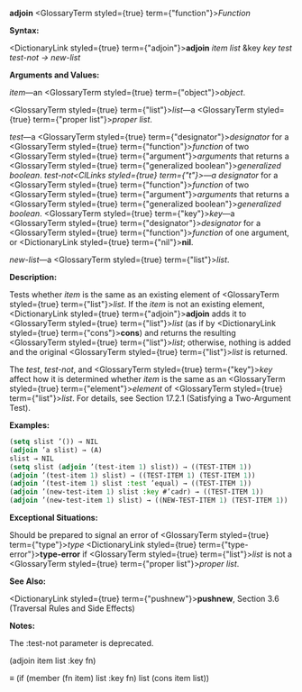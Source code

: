 **adjoin** <GlossaryTerm styled={true} term={"function"}><i>Function</i></GlossaryTerm> 



**Syntax:** 



<DictionaryLink styled={true} term={"adjoin"}><b>adjoin</b></DictionaryLink> *item list* &amp;key *key test test-not → new-list* 



**Arguments and Values:** 



*item*—an <GlossaryTerm styled={true} term={"object"}><i>object</i></GlossaryTerm>. 



<GlossaryTerm styled={true} term={"list"}><i>list</i></GlossaryTerm>—a <GlossaryTerm styled={true} term={"proper list"}><i>proper list</i></GlossaryTerm>. 



*test*—a <GlossaryTerm styled={true} term={"designator"}><i>designator</i></GlossaryTerm> for a <GlossaryTerm styled={true} term={"function"}><i>function</i></GlossaryTerm> of two <GlossaryTerm styled={true} term={"argument"}><i>arguments</i></GlossaryTerm> that returns a <GlossaryTerm styled={true} term={"generalized boolean"}><i>generalized boolean</i></GlossaryTerm>. *test-not<ClLinks styled={true} term={"t"}><i>—a </i></ClLinks>designator* for a <GlossaryTerm styled={true} term={"function"}><i>function</i></GlossaryTerm> of two <GlossaryTerm styled={true} term={"argument"}><i>arguments</i></GlossaryTerm> that returns a <GlossaryTerm styled={true} term={"generalized boolean"}><i>generalized boolean</i></GlossaryTerm>. <GlossaryTerm styled={true} term={"key"}><i>key</i></GlossaryTerm>—a <GlossaryTerm styled={true} term={"designator"}><i>designator</i></GlossaryTerm> for a <GlossaryTerm styled={true} term={"function"}><i>function</i></GlossaryTerm> of one argument, or <DictionaryLink styled={true} term={"nil"}><b>nil</b></DictionaryLink>. 



*new-list*—a <GlossaryTerm styled={true} term={"list"}><i>list</i></GlossaryTerm>. 



**Description:** 



Tests whether *item* is the same as an existing element of <GlossaryTerm styled={true} term={"list"}><i>list</i></GlossaryTerm>. If the *item* is not an existing element, <DictionaryLink styled={true} term={"adjoin"}><b>adjoin</b></DictionaryLink> adds it to <GlossaryTerm styled={true} term={"list"}><i>list</i></GlossaryTerm> (as if by <DictionaryLink styled={true} term={"cons"}><b>cons</b></DictionaryLink>) and returns the resulting <GlossaryTerm styled={true} term={"list"}><i>list</i></GlossaryTerm>; otherwise, nothing is added and the original <GlossaryTerm styled={true} term={"list"}><i>list</i></GlossaryTerm> is returned. 



The *test*, *test-not*, and <GlossaryTerm styled={true} term={"key"}><i>key</i></GlossaryTerm> affect how it is determined whether *item* is the same as an <GlossaryTerm styled={true} term={"element"}><i>element</i></GlossaryTerm> of <GlossaryTerm styled={true} term={"list"}><i>list</i></GlossaryTerm>. For details, see Section 17.2.1 (Satisfying a Two-Argument Test). 



**Examples:**
```lisp
(setq slist ’()) → NIL 
(adjoin ’a slist) → (A) 
slist → NIL 
(setq slist (adjoin ’(test-item 1) slist)) → ((TEST-ITEM 1)) 
(adjoin ’(test-item 1) slist) → ((TEST-ITEM 1) (TEST-ITEM 1)) 
(adjoin ’(test-item 1) slist :test ’equal) → ((TEST-ITEM 1)) 
(adjoin ’(new-test-item 1) slist :key #’cadr) → ((TEST-ITEM 1)) 
(adjoin ’(new-test-item 1) slist) → ((NEW-TEST-ITEM 1) (TEST-ITEM 1)) 
```
**Exceptional Situations:** 



Should be prepared to signal an error of <GlossaryTerm styled={true} term={"type"}><i>type</i></GlossaryTerm> <DictionaryLink styled={true} term={"type-error"}><b>type-error</b></DictionaryLink> if <GlossaryTerm styled={true} term={"list"}><i>list</i></GlossaryTerm> is not a <GlossaryTerm styled={true} term={"proper list"}><i>proper list</i></GlossaryTerm>. 



**See Also:** 



<DictionaryLink styled={true} term={"pushnew"}><b>pushnew</b></DictionaryLink>, Section 3.6 (Traversal Rules and Side Effects) 







 



 



**Notes:** 



The :test-not parameter is deprecated. 



(adjoin item list :key fn) 



*≡* (if (member (fn item) list :key fn) list (cons item list)) 



